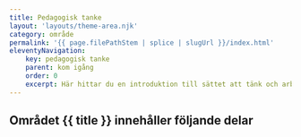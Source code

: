 ```yaml
---
title: Pedagogisk tanke
layout: 'layouts/theme-area.njk'
category: område
permalink: '{{ page.filePathStem | splice | slugUrl }}/index.html'
eleventyNavigation:
    key: pedagogisk tanke
    parent: kom igång
    order: 0
    excerpt: Här hittar du en introduktion till sättet att tänk och arbeta med den här modellen
---
```


## Området {{ title }} innehåller följande delar

